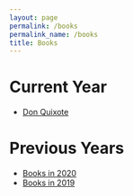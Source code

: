 ```yaml
---
layout: page
permalink: /books
permalink_name: /books
title: Books
---
```


# Current Year

- [Don Quixote](https://standardebooks.org/ebooks/miguel-de-cervantes-saavedra/don-quixote/john-ormsby)

# Previous Years

- [Books in 2020](/books/2020)
- [Books in 2019](/books/2019)
